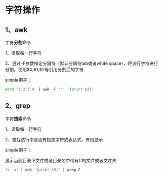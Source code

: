 # 字符操作

## 1、awk

字符**分割**命令

1、读取每一行字符

2、通过-F参数指定分隔符（默认分隔符tab或者white space），将该行字符进行分割，使用\$0,\$1,\$2等引用分割后的字符



simple例子：

~~~sh
echo '1:2:3:4' | awk -F ':' '{print $2}'
~~~



## 2、grep

字符**搜索**命令

1、读取每一行字符

2、查找该行中是否有指定字符或表达式，有则显示



simple例子：

显示当前目录下文件或者目录名中带有C的文件或者文件夹

~~~sh
ls -al | awk '{print $9}' | grep C
~~~



